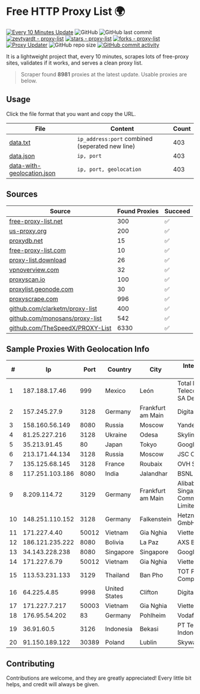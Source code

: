 
# Free HTTP Proxy List 🌍

[![Every 10 Minutes Update](https://github.com/mertguvencli/http-proxy-list/actions/workflows/main.yml/badge.svg?branch=main)](https://github.com/mertguvencli/http-proxy-list/actions/workflows/main.yml)
![GitHub](https://img.shields.io/github/license/mertguvencli/http-proxy-list)
![GitHub last commit](https://img.shields.io/github/last-commit/mertguvencli/http-proxy-list)
[![zevtyardt - proxy-list](https://img.shields.io/static/v1?label=zevtyardt&message=proxy-list&color=blue&logo=github)](https://github.com/zevtyardt/proxy-list "Go to GitHub repo")
[![stars - proxy-list](https://img.shields.io/github/stars/zevtyardt/proxy-list?style=social)](https://github.com/zevtyardt/proxy-list)
[![forks - proxy-list](https://img.shields.io/github/forks/zevtyardt/proxy-list?style=social)](https://github.com/zevtyardt/proxy-list)
[![Proxy Updater](https://github.com/zevtyardt/proxy-list/workflows/Proxy%20Updater/badge.svg)](https://github.com/zevtyardt/proxy-list/actions?query=workflow:"Proxy+Updater")
![GitHub repo size](https://img.shields.io/github/repo-size/zevtyardt/proxy-list)
[![GitHub commit activity](https://img.shields.io/github/commit-activity/m/zevtyardt/proxy-list?logo=commits)](https://github.com/zevtyardt/proxy-list/commits/main)

It is a lightweight project that, every 10 minutes, scrapes lots of free-proxy sites, validates if it works, and serves a clean proxy list.

> Scraper found **8981** proxies at the latest update. Usable proxies are below.

## Usage

Click the file format that you want and copy the URL.

|File|Content|Count|
|----|-------|-----|
|[data.txt](https://raw.githubusercontent.com/mertguvencli/http-proxy-list/main/proxy-list/data.txt)|`ip_address:port` combined (seperated new line)|403|
|[data.json](https://raw.githubusercontent.com/mertguvencli/http-proxy-list/main/proxy-list/data.json)|`ip, port`|403|
|[data-with-geolocation.json](https://raw.githubusercontent.com/mertguvencli/http-proxy-list/main/proxy-list/data-with-geolocation.json)|`ip, port, geolocation`|403|

## Sources

|Source|Found Proxies|Succeed|
|------|-------------|-------|
|[free-proxy-list.net](https://free-proxy-list.net)|300|✅|
|[us-proxy.org](https://www.us-proxy.org)|200|✅|
|[proxydb.net](http://proxydb.net)|15|✅|
|[free-proxy-list.com](https://free-proxy-list.com/?page=&port=&type%5B%5D=http&type%5B%5D=https&up_time=0&search=Search)|10|✅|
|[proxy-list.download](https://www.proxy-list.download/HTTP)|26|✅|
|[vpnoverview.com](https://vpnoverview.com/privacy/anonymous-browsing/free-proxy-servers)|32|✅|
|[proxyscan.io](https://www.proxyscan.io)|100|✅|
|[proxylist.geonode.com](https://proxylist.geonode.com/api/proxy-list?limit=300&page=1&sort_by=lastChecked&sort_type=desc&protocols=http,https)|30|✅|
|[proxyscrape.com](https://api.proxyscrape.com/v2/?request=displayproxies&protocol=http&timeout=10000&country=all&ssl=all&anonymity=all)|996|✅|
|[github.com/clarketm/proxy-list](https://raw.githubusercontent.com/clarketm/proxy-list/master/proxy-list-raw.txt)|400|✅|
|[github.com/monosans/proxy-list](https://raw.githubusercontent.com/monosans/proxy-list/main/proxies/http.txt)|542|✅|
|[github.com/TheSpeedX/PROXY-List](https://raw.githubusercontent.com/TheSpeedX/PROXY-List/master/http.txt)|6330|✅|


## Sample Proxies With Geolocation Info

|#|Ip|Port|Country|City|Internet Service Provider|
|-|--|----|-------|----|-------------------------|
|1|187.188.17.46|999|Mexico|León|Total Play Telecomunicaciones SA De CV|
|2|157.245.27.9|3128|Germany|Frankfurt am Main|DigitalOcean, LLC|
|3|158.160.56.149|8080|Russia|Moscow|Yandex.Cloud LLC|
|4|81.25.227.216|3128|Ukraine|Odesa|Skyline ISP|
|5|35.213.91.45|80|Japan|Tokyo|Google LLC|
|6|213.171.44.134|3128|Russia|Moscow|JSC Comcor|
|7|135.125.68.145|3128|France|Roubaix|OVH SAS|
|8|117.251.103.186|8080|India|Jalandhar|BSNL Internet|
|9|8.209.114.72|3129|Germany|Frankfurt am Main|Alibaba.com Singapore E-Commerce Private Limited|
|10|148.251.110.152|3128|Germany|Falkenstein|Hetzner Online GmbH|
|11|171.227.4.40|50012|Vietnam|Gia Nghia|Viettel Corporation|
|12|186.121.235.222|8080|Bolivia|La Paz|AXS Bolivia S. A.|
|13|34.143.228.238|8080|Singapore|Singapore|Google LLC|
|14|171.227.6.79|50012|Vietnam|Gia Nghia|Viettel Corporation|
|15|113.53.231.133|3129|Thailand|Ban Pho|TOT Public Company Limited|
|16|64.225.4.85|9998|United States|Clifton|DigitalOcean, LLC|
|17|171.227.7.217|50003|Vietnam|Gia Nghia|Viettel Corporation|
|18|176.95.54.202|83|Germany|Pohlheim|Vodafone GmbH|
|19|36.91.60.5|3126|Indonesia|Bekasi|PT Telekomunikasi Indonesia|
|20|91.150.189.122|30389|Poland|Lublin|Skyware Sp. z o.o.|



## Contributing

Contributions are welcome, and they are greatly appreciated! Every
little bit helps, and credit will always be given.

